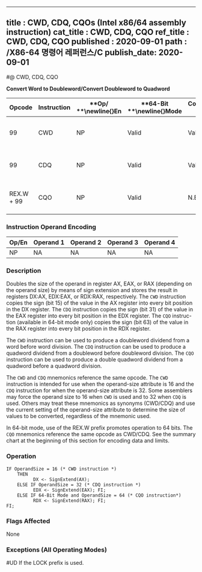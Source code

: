 ----------------------------
title : CWD, CDQ, CQOs (Intel x86/64 assembly instruction)
cat_title : CWD, CDQ, CQO
ref_title : CWD, CDQ, CQO
published : 2020-09-01
path : /X86-64 명령어 레퍼런스/C
publish_date: 2020-09-01
----------------------------
#@ CWD, CDQ, CQO

**Convert Word to Doubleword/Convert Doubleword to Quadword**

|**Opcode**|**Instruction**|**Op/ **\newline{}**En**|**64-Bit **\newline{}**Mode**|**Compat/**\newline{}**Leg Mode**|**Description**|
|----------|---------------|------------------------|-----------------------------|---------------------------------|---------------|
|99|CWD|NP|Valid|Valid|DX:AX <- sign-extend of AX.|
|99|CDQ|NP|Valid|Valid|EDX:EAX <- sign-extend of EAX.|
|REX.W + 99|CQO|NP|Valid|N.E.|RDX:RAX<- sign-extend of RAX.|
### Instruction Operand Encoding


|Op/En|Operand 1|Operand 2|Operand 3|Operand 4|
|-----|---------|---------|---------|---------|
|NP|NA|NA|NA|NA|
### Description


Doubles the size of the operand in register AX, EAX, or RAX (depending on the operand size) by means of sign extension and stores the result in registers DX:AX, EDX:EAX, or RDX:RAX, respectively. The `CWD` instruction copies the sign (bit 15) of the value in the AX register into every bit position in the DX register. The `CDQ` instruction copies the sign (bit 31) of the value in the EAX register into every bit position in the EDX register. The `CQO` instruc-tion (available in 64-bit mode only) copies the sign (bit 63) of the value in the RAX register into every bit position in the RDX register.

The `CWD` instruction can be used to produce a doubleword dividend from a word before word division. The `CDQ` instruction can be used to produce a quadword dividend from a doubleword before doubleword division. The `CQO` instruction can be used to produce a double quadword dividend from a quadword before a quadword division.

The `CWD` and `CDQ` mnemonics reference the same opcode. The `CWD` instruction is intended for use when the operand-size attribute is 16 and the `CDQ` instruction for when the operand-size attribute is 32. Some assemblers may force the operand size to 16 when `CWD` is used and to 32 when `CDQ` is used. Others may treat these mnemonics as synonyms (CWD/CDQ) and use the current setting of the operand-size attribute to determine the size of values to be converted, regardless of the mnemonic used.

In 64-bit mode, use of the REX.W prefix promotes operation to 64 bits. The `CQO` mnemonics reference the same opcode as CWD/CDQ. See the summary chart at the beginning of this section for encoding data and limits.


### Operation

```info-verb
IF OperandSize = 16 (* CWD instruction *)
    THEN 
          DX <- SignExtend(AX);
    ELSE IF OperandSize = 32 (* CDQ instruction *)
          EDX <- SignExtend(EAX); FI;
    ELSE IF 64-Bit Mode and OperandSize = 64 (* CQO instruction*)
          RDX <- SignExtend(RAX); FI;
FI;
```
### Flags Affected


None

### Exceptions (All Operating Modes)


#UD  If the LOCK prefix is used.

